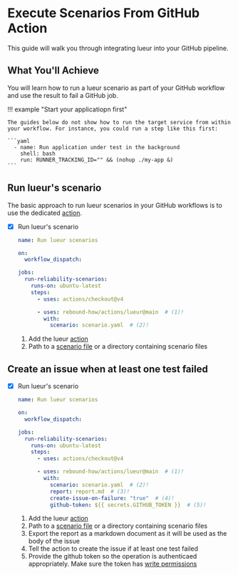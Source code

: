 # Execute Scenarios From GitHub Action

This guide will walk you through integrating lueur into your GitHub pipeline.

## What You'll Achieve

You will learn how to run a lueur scenario as part of your GitHub workflow
and use the result to fail a GitHub job.

!!! example "Start your applicatiopn first"

    The guides below do not show how to run the target service from within
    your workflow. For instance, you could run a step like this first:

    ```yaml
      - name: Run application under test in the background
        shell: bash
        run: RUNNER_TRACKING_ID="" && (nohup ./my-app &)
    ```

## Run lueur's scenario

The basic approach to run lueur scenarios in your GitHub workflows is to
use the dedicated [action](https://github.com/rebound-how/actions).

-   [X] Run lueur's scenario

    ```yaml title=".github/workflows/reliability.yaml"
    name: Run lueur scenarios

    on:
      workflow_dispatch:

    jobs:
      run-reliability-scenarios:
        runs-on: ubuntu-latest
        steps:
          - uses: actions/checkout@v4

          - uses: rebound-how/actions/lueur@main  # (1)!
            with:
              scenario: scenario.yaml  # (2)!
    ```

    1. Add the lueur [action](https://github.com/rebound-how/actions)
    2. Path to a [scenario file](../../tutorials/create-scenario.md) or a directory containing scenario files

## Create an issue when at least one test failed

-   [X] Run lueur's scenario

    ```yaml title=".github/workflows/reliability.yaml"
    name: Run lueur scenarios

    on:
      workflow_dispatch:

    jobs:
      run-reliability-scenarios:
        runs-on: ubuntu-latest
        steps:
          - uses: actions/checkout@v4

          - uses: rebound-how/actions/lueur@main  # (1)!
            with:
              scenario: scenario.yaml  # (2)!
              report: report.md  # (3)!
              create-issue-on-failure: "true"  # (4)!
              github-token: ${{ secrets.GITHUB_TOKEN }}  # (5)!
    ```

    1. Add the lueur [action](https://github.com/rebound-how/actions)
    2. Path to a [scenario file](../../tutorials/create-scenario.md) or a directory containing scenario files
    3. Export the report as a markdown document as it will be used as the body of the issue
    4. Tell the action to create the issue if at least one test failed
    5. Provide the github token so the operation is authenticaed appropriately. Make sure the token has [write permissions](https://docs.github.com/en/actions/security-for-github-actions/security-guides/automatic-token-authentication#modifying-the-permissions-for-the-github_token)

